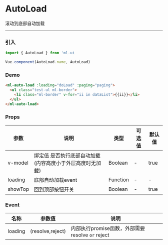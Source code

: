 # AutoLoad

滚动到底部自动加载
<hr>

### 引入
```js
import { AutoLoad } from 'ml-ui

Vue.component(AutoLoad.name, AutoLoad)
```
### Demo
```html
<ml-auto-load :loading="doLoad" :paging="paging">
  <ul class="test-ul ml-border">
    <li class="ml-border" v-for="ii in dataList">{{ii}}</li>
  </ul>
</ml-auto-load>
```
### Props
| 参数          | 说明            | 类型            | 可选值                 | 默认值   |
|-------------  |---------------- |---------------- |---------------------- |-------- |
| v-model        |绑定值 是否执行底部自动加载(内容高度小于外层高度时无加载) | Boolean  | - |  true| 
| loading       | 底部自动加载event  | Function  | - |  -| 
| showTop       |  回到顶部按钮开关  | Boolean  | - |  true| 

### Event
| 名称          |  参数值  |  说明|
|-------------  |------ |----- |
| loading         | (resolve,reject)   | 内部执行promise函数，外部需要resolve `or` reject  |
